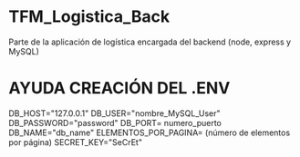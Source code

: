 # TFM_Logistica_Back
Parte de la aplicación de logística encargada del backend (node, express y MySQL)

# AYUDA CREACIÓN DEL .ENV

DB_HOST="127.0.0.1"
DB_USER="nombre_MySQL_User"
DB_PASSWORD="password"
DB_PORT= numero_puerto
DB_NAME="db_name"
ELEMENTOS_POR_PAGINA= (número de elementos por página)
SECRET_KEY="SeCrEt"
